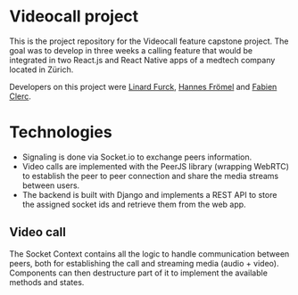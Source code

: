 # Videocall project

This is the project repository for the Videocall feature capstone project. The goal was to develop in three weeks a calling feature that would be integrated in two React.js and React Native apps of a medtech company located in Zürich.

Developers on this project were [Linard Furck](https://www.linkedin.com/in/linard-furck-618a17212/), [Hannes Frömel](https://www.linkedin.com/in/hannes-froemel/) and [Fabien Clerc](https://www.linkedin.com/in/fabienclerc1/).

# Technologies

-   Signaling is done via Socket.io to exchange peers information.
-   Video calls are implemented with the PeerJS library (wrapping WebRTC) to establish the peer to peer connection and share the media streams between users.
-   The backend is built with Django and implements a REST API to store the assigned socket ids and retrieve them from the web app.

## Video call

The Socket Context contains all the logic to handle communication between peers, both for establishing the call and streaming media (audio + video).
Components can then destructure part of it to implement the available methods and states.